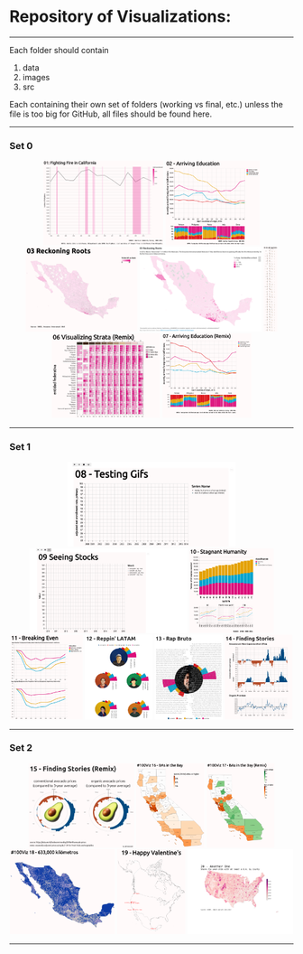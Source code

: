 # Repository of Visualizations:
***
Each folder should contain
1. data
2. images
3. src

Each containing their own set of folders (working vs final, etc.) unless the file is too big for GitHub, all files should be found here. 

***

  <h3> Set 0 </h3>
<p align="center">
  <img src="01 - Firefighters in CA/images/01 Fighting Fire in California.png"  height="150" title="01 - Fighting Fire in CA">
  <img src="02 - Recent Arrivals Education in CA/images/final/02 Arriving Education.png"  height="150" title="02 - Arriving Education">
  <img src="03 - Afromexicans map/images/final/03 - Reckoning Roots.png"  height="150" title="03 - Reckoning Roots">
  <img src="04 - Afro-Mexicans (Remix) Ft. Datawrapper/images/04 Afro-Mexicans (Remix) Ft. Datawrapper.png"  height="150" title="04 - Reckoning Roots (Remix) Ft. Datawrapper">
  <img src="05 - Visualizing Strata/images/05 - Visualizing Strata.png" height="150" title="05 - Visualizing Strata">
  <img src="06 - Visualizing Strata (Remix)/images/final/06 Visualizing Strata (Remix).PNG"  height="150" title="06 - Visualizing Strata (Remix)">
  <img src="07 - Arriving Education (Remix)/images/final/07 Arriving Education (Remix).png" height="150" title="07 - Arriving Education (Remix)">
</p>

***

  <h3> Set 1 </h3>
<p align="center">
  <img src="08 - Testing Gifs/images/08 Testing Gifs.gif"  height="150" title="08 - Testing Gifs">
  <img src="09 - Seeing Stocks/images/09 Seeing Stocks.gif"  height="150" title="09 - Seeing Stocks">
  <img src="10 - Declining Humanity/images/10_Stagnant_Humanity.png"  height="150" title="10 - Stagnant Humanity">
  <img src="11 - Breaking Even/images/11 - Breaking Even.png"  height="150" title="11 - Breaking Even">
  <img src="12 - Rappin' LATAM/images/final/12 - Reppin' LATAM.png"  height="150" title="12 - Reppin' LATAM">
  <img src="13 - Rap Bruto/images/final/13_Rap_Bruto.png"  height="150" title="13 - Rap Bruto">
  <img src="14 - Finding Stories/images/final/14_-_Finding_Stories.png" height="150", title="14 - Finding Stories">
</p>

***

  <h3> Set 2 </h3>
<p align="center">
  <img src="15 - Finding Stories (Remix)/images/final/15 - Finding Stories (Remix).png"  height="150" title="15 - Finding Stories (Remix)">
  <img src="16 - BAs in the Bay/reports/figures/16 - BAs in the Bay.png"  height="150" title="16 - BAs in the Bay">
  <img src="17 - BAs in the Bay (Remix)/reports/figures/17 - BAs in the Bay (Remix).png" height="150" title="17 - BAs in the Bay (Remix)">
  <img src="18 - 633,000 kilómetros/reports/figures/final/18 - 633,000 kilómetros.png" height="150" title="18 - 633,000 kilómetros">
  <img src="19 - Valentines/reports/figures/final/19 - Valentines.png" height="150" title="19 - Valentines">
  <img src="20 - Another One/reports/figures/final/20 - Another One.png" height="150" title="20 - Another One">
</p>

***
